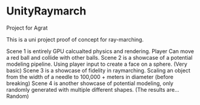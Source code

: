 # UnityRaymarch
Project for Agrat

This is a uni project proof of concept for ray-marching.

Scene 1 is entirely GPU calcualted physics and rendering. Player Can move a red ball and collide with other balls.
Scene 2 is a showcase of a potential modeling pipeline. Using player input to create a face on a sphere. (Very basic)
Scene 3 is a showcase of fidelity in raymarching. Scaling an object from the width of a needle to 100,000 + meters in diameter (before breaking)
Scene 4 is another showcase of potential modeling, only randomly generated with multiple different shapes. (The results are... Random)

